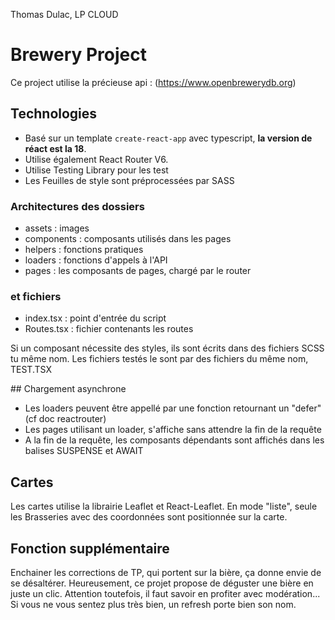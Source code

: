Thomas Dulac, LP CLOUD
# Brewery Project

Ce project utilise la précieuse api : (https://www.openbrewerydb.org)

## Technologies
- Basé sur un template `create-react-app` avec typescript, **la version de réact est la 18**.
- Utilise également React Router V6.
- Utilise Testing Library pour les test
- Les Feuilles de style sont préprocessées par SASS

### Architectures des dossiers 
- assets : images
- components : composants utilisés dans les pages
- helpers : fonctions pratiques
- loaders : fonctions d'appels à l'API
- pages : les composants de pages, chargé par le router

### et fichiers
- index.tsx : point d'entrée du script
- Routes.tsx : fichier contenants les routes  

Si un composant nécessite des styles, ils sont écrits dans des fichiers SCSS tu même nom. 
Les fichiers testés le sont par des fichiers du même nom, TEST.TSX

## Chargement asynchrone

- Les loaders peuvent être appellé par une fonction retournant un "defer" (cf doc reactrouter)
- Les pages utilisant un loader, s'affiche sans attendre la fin de la requête
- A la fin de la requête, les composants dépendants sont affichés dans les balises SUSPENSE et AWAIT

## Cartes 
Les cartes utilise la librairie Leaflet et React-Leaflet.
En mode "liste", seule les Brasseries avec des coordonnées sont positionnée sur la carte.

## Fonction supplémentaire

Enchainer les corrections de TP, qui portent sur la bière, ça donne envie de se désaltérer.
Heureusement, ce projet propose de déguster une bière en juste un clic.
Attention toutefois, il faut savoir en profiter avec modération... 
Si vous ne vous sentez plus très bien, un refresh porte bien son nom.

